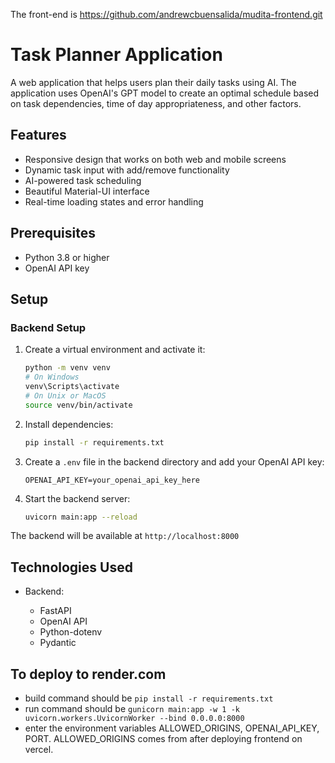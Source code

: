 The front-end is https://github.com/andrewcbuensalida/mudita-frontend.git

# Task Planner Application

A web application that helps users plan their daily tasks using AI. The application uses OpenAI's GPT model to create an optimal schedule based on task dependencies, time of day appropriateness, and other factors.

## Features

-   Responsive design that works on both web and mobile screens
-   Dynamic task input with add/remove functionality
-   AI-powered task scheduling
-   Beautiful Material-UI interface
-   Real-time loading states and error handling

## Prerequisites

-   Python 3.8 or higher
-   OpenAI API key

## Setup

### Backend Setup

1. Create a virtual environment and activate it:

    ```bash
    python -m venv venv
    # On Windows
    venv\Scripts\activate
    # On Unix or MacOS
    source venv/bin/activate
    ```

2. Install dependencies:

    ```bash
    pip install -r requirements.txt
    ```

3. Create a `.env` file in the backend directory and add your OpenAI API key:

    ```
    OPENAI_API_KEY=your_openai_api_key_here
    ```

5. Start the backend server:
    ```bash
    uvicorn main:app --reload
    ```

The backend will be available at `http://localhost:8000`


## Technologies Used

-   Backend:

    -   FastAPI
    -   OpenAI API
    -   Python-dotenv
    -   Pydantic


## To deploy to render.com
- build command should be `pip install -r requirements.txt`
- run command should be `gunicorn main:app -w 1 -k uvicorn.workers.UvicornWorker --bind 0.0.0.0:8000`
- enter the environment variables ALLOWED_ORIGINS, OPENAI_API_KEY, PORT. ALLOWED_ORIGINS comes from after deploying frontend on vercel.